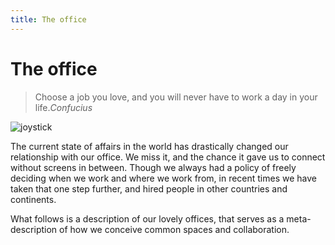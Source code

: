 ```yaml
---
title: The office
---
```

# The office

> Choose a job you love, and you will never have to work a day in your life.<cite>Confucius</cite>

![joystick](/images/joystick.svg)

The current state of affairs in the world has drastically changed our relationship with our office. We miss it, and the chance it gave us to connect without screens in between. Though we always had a policy of freely deciding when we work and where we work from, in recent times we have taken that one step further, and hired people in other countries and continents.

What follows is a description of our lovely offices, that serves as a meta-description of how we conceive common spaces and collaboration.
